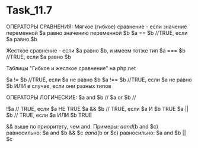 # Task_11.7
ОПЕРАТОРЫ СРАВНЕНИЯ:
Мягкое (гибкое) сравнение - если значение переменной $a равно значению переменной $b
$a == $b //TRUE, если $a равно $b

Жесткое сравнение - если $a равно $b, и имеем тотже тип
$a === $b //TRUE, если $a равно $b

Таблицы "Гибкое и жесткое сравнение" на php.net

$a != $b //TRUE, если $a не равно $b
$a !== $b //TRUE, если $a не равно $b ИЛИ в случае, если они разных типов


ОПЕРАТОРЫ ЛОГИЧЕСКИЕ:
$a and $b //
$a or $b //

!$a // TRUE, если $a НЕ TRUE
$a && $b // TRUE, если $a И $b TRUE
$a || $b // TRUE, если $a ИЛИ $b TRUE

&& выше по приоритету, чем and. Примеры:
$a and ($b and $c) равносильно: $a and $b && $c
$a and ($b or $c) равносильно: $a and $b || $c
